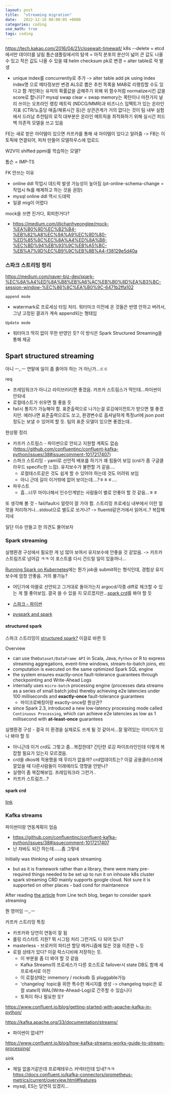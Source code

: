 ```yaml
---
layout: post
title:  "streaming migration"
date:   2022-12-16 08:00:05 +0800
categories: coding
use_math: true
tags: coding
---
```


https://tech.kakao.com/2016/04/21/closewait-timewait/
k8s --delete = etcd에서만 데이터를 날림
톰슨샘플링에서의 탐색
= 아직 분포의 분산이 넓어 큰 값도 나올 수 있고 작은 값도 나올 수 있을 떄
helm checksum
pk로 변경 = alter table로 락 발생
- unique index를 concurrently로 추가 -> alter table add pk using index index명 으로 메타정보만 변경
ALS로 뽑은 추천 목록을 MAB로 리랭킹할 수도 있다고 함
개인화는 유저의 확률값을 곱해주기 위해 위 함수처럼 normalize시킨 값을 score로 합니다?
mysql swap clear = swap memory는 폭탄이나 마찬가지
널리 쓰이는 오프라인 랭킹 메트릭 (NDCG/MMR)과 비즈니스 임팩트가 있는 온라인 지표 (CTR/노출당 매출/체류시간 등)은 상관관계가 거의 없다는 것이 팀 내부 실험에서 드러남
추천팀의 로직 대부분은 온라인 메트릭을 최적화하기 위해 실시간 피드백 의존적 모델을 쓰고 있음

FE는 새로 받은 아이템이 있으면 카프카를 통해 새 아이템이 있다고 알려줌
-> FB는 이 토픽에 연결되어, 피처 만들어 모델하우스에 업로드

W2V이 shifted ppmi를 학습하는 모델?

톰슨 = IMP-TS

FK 안쓰는 이유
- online ddl 작업시 데드락 발생 가능성이 높아짐 (pt-online-schema-change = 작업시 fk를 해제하고 하는 것을 권장)
- mysql online ddl 역시 드데락
- 일괄 mig이 어렵다

mock을 쓰면 진거다, 회피한거다?
- https://medium.com/@chanhyeonglee/mock-%EA%B0%9D%EC%B2%B4-%EB%82%A8%EC%9A%A9%EC%9D%80-%ED%85%8C%EC%8A%A4%ED%8A%B8-%EC%BD%94%EB%93%9C%EB%A5%BC-%EB%A7%9D%EC%B9%9C%EB%8B%A4-f38129e5d40a

### 스파크 스트리밍 정리
https://medium.com/naver-biz-dev/spark-%EC%8A%A4%ED%8A%B8%EB%A6%AC%EB%B0%8D%EA%B3%BC-session-window-%EC%86%8C%EA%B0%9C-6471b2ffa102

`append mode`
- watermark로 프로세싱 타임 처리. 워터마크 이전에 온 것들은 반영 안하고 버려서, 그냥 고정된 결과가 계속 append되는 형태임

`Update mode`
- 워터마크 딱히 없이 무한 반영인 듯? 이 방식은 Spark Structured Streaming을 통해 제공

Spart structured streaming
- 



아니 ㅡ,.ㅡ 연말에 일이 좀 줄어야 하는 거 아닌가...ㄷㄷ

req
- 프레임워크가 아니고 라이브러리면 좋겠음. 카프카 스트림스가 딱인데...파이썬이 안되네
- 로컬테스트가 쉬우면 젤 좋을 듯
- fail시 통지가 가능해야 함. 표준출력으로 나가는걸 로깅에이전트가 받으면 젤 좋겠지만. 에러나면 표준출력으로도 쏘고, 환경변수로 옵셔널하게 특정url에 json post정도는 보낼 수 있어여 할 듯. 팀의 표준 모델이 있으면 좋겠는데..



현상황 정리
- 카프카 스트림스 - 파이썬으로 안되고 지원할 계획도 없슴 (https://github.com/confluentinc/confluent-kafka-python/issues/38#issuecomment-1017217407)
- 스파크 스트리밍 - yaml로 선언적 배포를 하기가 꽤 힘들어 보임 (crd가 좀 구글클라우드 specific한 느낌). 유지보수가 불편할 거 같음....
    - 로컬테스트같은 것도 쉽게 할 수 있어야 하는데 것도 어려워 보임
    - 아니 근데 길이 이거밖에 없어 보이는데....?ㅎㅎㅎ....
- 파우스트
    - 흠...너무 마이너해서 인수인계받는 사람들이 별로 안좋아 할 것 같음...ㅎㅎ

또 생각해 볼 것 - fail/fault시 얼럿이 잘 가야 함. 스트리밍 프로세싱 내부에서 이런 얼럿을 처리하거나...stdout으로 별도로 쏘거나? -> fluentd같은거에서 읽어서..? 복잡해지네

일단 이슈 만들고 한 의견도 물어보자

### Spark streaming

실행환경 구성에서 필요한 게 넘 많아 보여서 유지보수에 안좋을 것 같았음. -> 카프카 스트림즈로 넘어감 ㅋㅋ 이 포스트를 다시 건드릴 일이 있을까나...

[Running Spark on Kubernetes](https://spark.apache.org/docs/latest/running-on-kubernetes.html)에는 뭔가 job을 submit하는 형식인데, 경험상 유지보수에 엄청 안좋음. 거의 불가능?
- 어딘가에 야믈로 선안되고 그거대로 돌아가는지 argocd/각종 diff로 체크할 수 있는 게 젤 좋아보임. 결국 쓸 수 있을 지 모르겠지만...[spark crd](https://github.com/GoogleCloudPlatform/spark-on-k8s-operator)를 봐야 할 듯

- <a href="https://spark.apache.org/docs/latest/api/python/user_guide/python_packaging.html" target="_blank">스파크 - 파이썬</a>
- [pyspark and spark](https://stackoverflow.com/questions/72666716/pyspark-vs-scala-spark-vs-spark-sql-which-one-is-performance-efficient-are-ud)

#### structured spark

스파크 스트리밍이 <a href="https://spark.apache.org/docs/latest/structured-streaming-programming-guide.html" target="_blank">structured spark?</a> 이걸로 바뀐 듯

Overview
- can use the`Dataset/DataFrame API` in Scala, Java, `Python` or R to express streaming aggregations, event-time windows, stream-to-batch joins, etc
- computation is executed on the same optimized Spark SQL engine
- the system ensures exactly-once fault-tolerance guarantees through checkpointing and Write-Ahead Logs
- internally uses `micro-batch` processing engine (processes data streams as a series of small batch jobs) thereby achieving e2e latencies under 100 milliseconds and __exactly-once__ fault-tolerance guarantees
    - 마이크로배칭이랑 exactly-once랑 뭔상관?
- since Spark 2.3, introduced a new low-latency processing mode called `Continuous Processing`, which can achieve e2e latencies as low as 1 millisecond with __at-least-once__ guarantees


실행환경 구성 - 결국 이 환경을 실제로도 쓰게 될 것 같아서...잘 말려있는 이미지가 있나 봐야 할 듯
- 아니근데 이거 crd도 그렇고 좀...복잡한데? 간단한 로깅 파이프라인인데 이렇게 복잡할 필요가 있는지 모르겠음.
- crd을 dkos에 적용했을 때 무리가 없을까? crd업데이트는? 이걸 공용클러스터에 깔았을 때 다른사람들이 미래에라도 영향을 안받나?
- 실행이 좀 복잡해보임. 프레임워크라 그런가..
- 카프카 스트림즈...?


#### spark crd
<a href="https://github.com/GoogleCloudPlatform/spark-on-k8s-operator" target="_blank">link</a>



### Kafka streams
파이썬이랑 연동계획이 엄슴
- https://github.com/confluentinc/confluent-kafka-python/issues/38#issuecomment-1017217407
- 난 자바도 되긴 하는데......좀 그렇네

Initially was thinking of using spark streaming
- but as it is framework rather than a library, there were many pre-required things needed to be set up to run it on inhouse k8s cluster
- spark streaming CRD mainly supports google cloud. Not sure it is supported on other places - bad cond for maintanence

After reading [the article](https://engineering.linecorp.com/ko/blog/applying-kafka-streams-for-internal-message-delivery-pipeline/) from Line tech blog, began to consider spark streaming

뭔 영어임 ㅡ,.ㅡ

카프카 스트리밍 특징
- 카프카와 당연히 연동이 잘 됨
- 롤링 리스타트 지원? 뭐 시그텀 처리 그런거도 다 되어 있나?
- masterless - 브로커의 파티션 할당 메커니즘에 많은 것을 의존한 ㄴ듯
- 로컬 상태가 있다? 이걸 락스디비에 저장하는 듯.
    - 이 부분을 좀 더 봐야 할 것 같음
    - Kafka Streams의 프로세스가 다른 호스트로 failover시 state DB도 함께 새 프로세서로 이전
    - 이 로컬상태는 inmemory / rocksdb 등 pluggable가능
    - 'changelog' topic을 위한 특수한 메시지를 생성 -> changelog topic은 로컬 state의 WAL(Write-Ahead-Log)로 간주할 수 있습니다
    - 토픽이 하나 필요한 듯?


https://www.confluent.io/blog/getting-started-with-apache-kafka-in-python/

https://kafka.apache.org/33/documentation/streams/
- 파이썬이 없네??

https://www.confluent.io/blog/how-kafka-streams-works-guide-to-stream-processing/

sink
- 제일 없을거같은데 프로메테우스 커넥터인데 있네?ㅋㅋ https://docs.confluent.io/kafka-connectors/prometheus-metrics/current/overview.html#features
- mysql, ES는 당연히 있겠지...